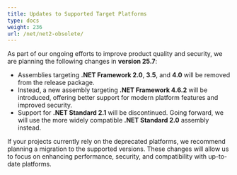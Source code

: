 ```yaml
---
title: Updates to Supported Target Platforms
type: docs
weight: 236
url: /net/net2-obsolete/
---
```


As part of our ongoing efforts to improve product quality and security, we are planning the following changes in **version 25.7**:

- Assemblies targeting **.NET Framework 2.0**, **3.5**, and **4.0** will be removed from the release package.  
- Instead, a new assembly targeting **.NET Framework 4.6.2** will be introduced, offering better support for modern platform features and improved security.
- Support for **.NET Standard 2.1** will be discontinued. Going forward, we will use the more widely compatible **.NET Standard 2.0** assembly instead.

If your projects currently rely on the deprecated platforms, we recommend planning a migration to the supported versions. These changes will allow us to focus on enhancing performance, security, and compatibility with up-to-date platforms.
